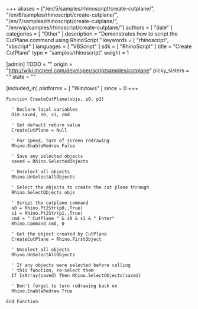 +++
aliases = ["/en/5/samples/rhinoscript/create-cutplane/", "/en/6/samples/rhinoscript/create-cutplane/", "/en/7/samples/rhinoscript/create-cutplane/", "/en/wip/samples/rhinoscript/create-cutplane/"]
authors = [ "dale" ]
categories = [ "Other" ]
description = "Demonstrates how to script the CutPlane command using RhinoScript."
keywords = [ "rhinoscript", "vbscript" ]
languages = [ "VBScript" ]
sdk = [ "RhinoScript" ]
title = "Create CutPlane"
type = "samples/rhinoscript"
weight = 1

[admin]
TODO = ""
origin = "http://wiki.mcneel.com/developer/scriptsamples/cutplane"
picky_sisters = ""
state = ""

[included_in]
platforms = [ "Windows" ]
since = 0
+++

```vbnet
Function CreateCutPlane(objs, p0, p1)

  ' Declare local variables
  Dim saved, s0, s1, cmd

  ' Set default return value  
  CreateCutPlane = Null

  ' For speed, turn of screen redrawing
  Rhino.EnableRedraw False

  ' Save any selected objects
  saved = Rhino.SelectedObjects

  ' Unselect all objects
  Rhino.UnSelectAllObjects

  ' Select the objects to create the cut plane through
  Rhino.SelectObjects objs

  ' Script the cutplane command
  s0 = Rhino.Pt2Str(p0,,True)
  s1 = Rhino.Pt2Str(p1,,True)
  cmd = "_CutPlane " & s0 & s1 & "_Enter"
  Rhino.Command cmd, 0

  ' Get the object created by CutPlane
  CreateCutPlane = Rhino.FirstObject

  ' Unselect all objects
  Rhino.UnSelectAllObjects

  ' If any objects were selected before calling
  ' this function, re-select them
  If IsArray(saved) Then Rhino.SelectObjects(saved)

  ' Don't forget to turn redrawing back on
  Rhino.EnableRedraw True

End Function
```
